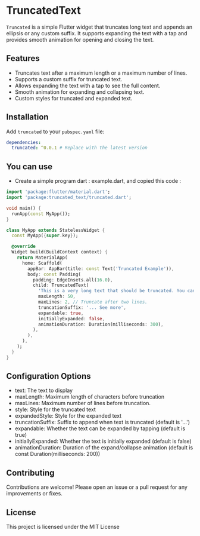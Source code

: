 # TruncatedText

`Truncated` is a simple Flutter widget that truncates long text and appends an ellipsis or any custom suffix. It supports expanding the text with a tap and provides smooth animation for opening and closing the text.

## Features

- Truncates text after a maximum length or a maximum number of lines.
- Supports a custom suffix for truncated text.
- Allows expanding the text with a tap to see the full content.
- Smooth animation for expanding and collapsing text.
- Custom styles for truncated and expanded text.

## Installation

Add `truncated` to your `pubspec.yaml` file:

```yaml
dependencies:
  truncated: ^0.0.1 # Replace with the latest version
```

## You can use
- Create a simple program dart : example.dart, and copied this code :

```dart
import 'package:flutter/material.dart';
import 'package:truncated_text/truncated.dart';

void main() {
  runApp(const MyApp());
}

class MyApp extends StatelessWidget {
  const MyApp({super.key});

  @override
  Widget build(BuildContext context) {
    return MaterialApp(
      home: Scaffold(
        appBar: AppBar(title: const Text('Truncated Example')),
        body: const Padding(
          padding: EdgeInsets.all(16.0),
          child: TruncatedText(
            'This is a very long text that should be truncated. You can tap to expand and see the full content!',
            maxLength: 50,
            maxLines: 2, // Truncate after two lines.
            truncationSuffix: '... See more',
            expandable: true,
            initiallyExpanded: false,
            animationDuration: Duration(milliseconds: 300),
          ),
        ),
      ),
    );
  }
}
```

## Configuration Options
+ text: The text to display
+ maxLength: Maximum length of characters before truncation
+ maxLines: Maximum number of lines before truncation.
+ style: Style for the truncated text
+ expandedStyle: Style for the expanded text
+ truncationSuffix: Suffix to append when text is truncated (default is '...')
+ expandable: Whether the text can be expanded by tapping (default is true)
+ initiallyExpanded: Whether the text is initially expanded (default is false)
+ animationDuration: Duration of the expand/collapse animation (default is const Duration(milliseconds: 200))

## Contributing

Contributions are welcome! Please open an issue or a pull request for any improvements or fixes.

## License
This project is licensed under the MIT License